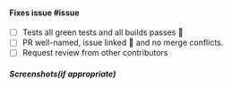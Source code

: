 #### Fixes issue #issue <!-- Add Issue Number here -->


- [ ] Tests all green tests and all builds passes :green_heart:
- [ ] PR well-named, issue linked :paperclip: and no merge conflicts.
- [ ] Request review from other contributors

##### Screenshots(if appropriate)
